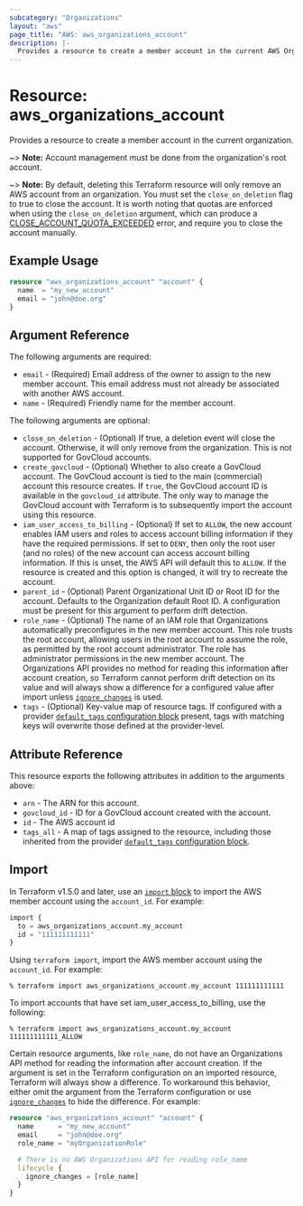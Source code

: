 ```yaml
---
subcategory: "Organizations"
layout: "aws"
page_title: "AWS: aws_organizations_account"
description: |-
  Provides a resource to create a member account in the current AWS Organization.
---
```


# Resource: aws_organizations_account

Provides a resource to create a member account in the current organization.

~> **Note:** Account management must be done from the organization's root account.

~> **Note:** By default, deleting this Terraform resource will only remove an AWS account from an organization. You must set the `close_on_deletion` flag to true to close the account. It is worth noting that quotas are enforced when using the `close_on_deletion` argument, which can produce a [CLOSE_ACCOUNT_QUOTA_EXCEEDED](https://docs.aws.amazon.com/organizations/latest/APIReference/API_CloseAccount.html) error, and require you to close the account manually.

## Example Usage

```terraform
resource "aws_organizations_account" "account" {
  name  = "my_new_account"
  email = "john@doe.org"
}
```

## Argument Reference

The following arguments are required:

* `email` - (Required) Email address of the owner to assign to the new member account. This email address must not already be associated with another AWS account.
* `name` - (Required) Friendly name for the member account.

The following arguments are optional:

* `close_on_deletion` - (Optional) If true, a deletion event will close the account. Otherwise, it will only remove from the organization. This is not supported for GovCloud accounts.
* `create_govcloud` - (Optional) Whether to also create a GovCloud account. The GovCloud account is tied to the main (commercial) account this resource creates. If `true`, the GovCloud account ID is available in the `govcloud_id` attribute. The only way to manage the GovCloud account with Terraform is to subsequently import the account using this resource.
* `iam_user_access_to_billing` - (Optional) If set to `ALLOW`, the new account enables IAM users and roles to access account billing information if they have the required permissions. If set to `DENY`, then only the root user (and no roles) of the new account can access account billing information. If this is unset, the AWS API will default this to `ALLOW`. If the resource is created and this option is changed, it will try to recreate the account.
* `parent_id` - (Optional) Parent Organizational Unit ID or Root ID for the account. Defaults to the Organization default Root ID. A configuration must be present for this argument to perform drift detection.
* `role_name` - (Optional) The name of an IAM role that Organizations automatically preconfigures in the new member account. This role trusts the root account, allowing users in the root account to assume the role, as permitted by the root account administrator. The role has administrator permissions in the new member account. The Organizations API provides no method for reading this information after account creation, so Terraform cannot perform drift detection on its value and will always show a difference for a configured value after import unless [`ignore_changes`](https://www.terraform.io/docs/configuration/meta-arguments/lifecycle.html#ignore_changes) is used.
* `tags` - (Optional) Key-value map of resource tags. If configured with a provider [`default_tags` configuration block](https://registry.terraform.io/providers/hashicorp/aws/latest/docs#default_tags-configuration-block) present, tags with matching keys will overwrite those defined at the provider-level.

## Attribute Reference

This resource exports the following attributes in addition to the arguments above:

* `arn` - The ARN for this account.
* `govcloud_id` - ID for a GovCloud account created with the account.
* `id` - The AWS account id
* `tags_all` - A map of tags assigned to the resource, including those inherited from the provider [`default_tags` configuration block](https://registry.terraform.io/providers/hashicorp/aws/latest/docs#default_tags-configuration-block).

## Import

In Terraform v1.5.0 and later, use an [`import` block](https://developer.hashicorp.com/terraform/language/import) to import the AWS member account using the `account_id`. For example:

```terraform
import {
  to = aws_organizations_account.my_account
  id = "111111111111"
}
```

Using `terraform import`, import the AWS member account using the `account_id`. For example:

```console
% terraform import aws_organizations_account.my_account 111111111111
```

To import accounts that have set iam_user_access_to_billing, use the following:

```console
% terraform import aws_organizations_account.my_account 111111111111_ALLOW
```

Certain resource arguments, like `role_name`, do not have an Organizations API method for reading the information after account creation. If the argument is set in the Terraform configuration on an imported resource, Terraform will always show a difference. To workaround this behavior, either omit the argument from the Terraform configuration or use [`ignore_changes`](https://www.terraform.io/docs/configuration/meta-arguments/lifecycle.html#ignore_changes) to hide the difference. For example:

```terraform
resource "aws_organizations_account" "account" {
  name      = "my_new_account"
  email     = "john@doe.org"
  role_name = "myOrganizationRole"

  # There is no AWS Organizations API for reading role_name
  lifecycle {
    ignore_changes = [role_name]
  }
}
```
